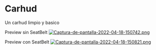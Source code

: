 # Carhud
Un carhud limpio y basico 

Preview sin SeatBelt
[![Captura-de-pantalla-2022-04-18-150742.png](https://i.postimg.cc/0yS3bDWh/Captura-de-pantalla-2022-04-18-150742.png)](https://postimg.cc/v4QXKgdv)

Preview con SeatBelt
[![Captura-de-pantalla-2022-04-18-150821.png](https://i.postimg.cc/0Nq4mjhj/Captura-de-pantalla-2022-04-18-150821.png)](https://postimg.cc/CRmJphhp)
